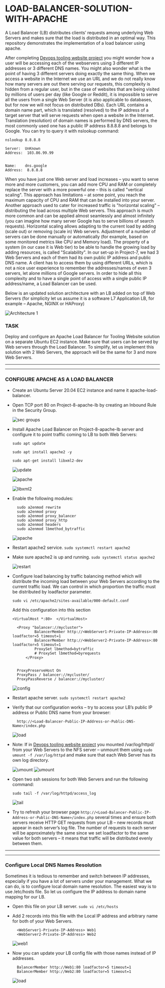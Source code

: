 # LOAD-BALANCER-SOLUTION-WITH-APACHE
A Load Balancer (LB) distributes clients’ requests among underlying Web Servers and makes sure that the load is distributed in an optimal way. This repository demonstrates the implementation of a load balancer using apache.

After completing [Devops tooling website project](https://github.com/lateef-taiwo/Devops-Tooling-Website-Solution) you might wonder how a user will be accessing each of the webservers using 3 different IP addresses or 3 different DNS names. You might also wonder what is the point of having 3 different servers doing exactly the same thing.
When we access a website in the Internet we use an URL and we do not really know how many servers are out there serving our requests, this complexity is hidden from a regular user, but in the case of websites that are being visited by millions of users per day (like Google or Reddit), it is impossible to serve all the users from a single Web Server (it is also applicable to databases, but for now we will not focus on distributed DBs).
Each URL contains a domain name part, which is translated (resolved) to the IP address of a target server that will serve requests when open a website in the Internet. Translation (resolution) of domain names is performed by DNS servers, the most commonly used one has a public IP address 8.8.8.8 and belongs to Google. You can try to query it with nslookup command:

`nslookup 8.8.8.8`

    Server:  UnKnown
    Address:  103.86.99.99


    Name:    dns.google
    Address:  8.8.8.8
When you have just one Web server and load increases – you want to serve more and more customers, you can add more CPU and RAM or completely replace the server with a more powerful one – this is called "vertical scaling". This approach has limitations – at some point, you reach the maximum capacity of CPU and RAM that can be installed into your server.
Another approach used to cater for increased traffic is "horizontal scaling" – distributing the load across multiple Web servers. This approach is much more common and can be applied almost seamlessly and almost infinitely (you can imagine how many server Google has to serve billions of search requests).
Horizontal scaling allows adapting to the current load by adding (scale out) or removing (scale in) Web servers. Adjustment of a number of servers can be done manually or automatically (for example, based on some monitored metrics like CPU and Memory load).
The property of a system (in our case it is Web tier) to be able to handle the growing load by adding resources, is called "Scalability".
In our set-up in Project-7, we had 3 Web Servers and each of them had its own public IP address and public DNS name. A client has to access them by using different URLs, which is not a nice user experience to remember the addresses/names of even 3 servers, let alone millions of Google servers.
In order to hide all this complexity and to have a single point of access with a single public IP address/name, a Load Balancer can be used.

Below is an updated solution architecture with an LB added on top of Web Servers (for simplicity let us assume it is a software L7 Application LB, for example – Apache, NGINX or HAProxy)

  ![Architecture 1](./images/architecture1.png)

### TASK
Deploy and configure an Apache Load Balancer for Tooling Website solution on a separate Ubuntu EC2 instance. Make sure that users can be served by Web servers through the Load Balancer.
To simplify, let us implement this solution with 2 Web Servers, the approach will be the same for 3 and more Web Servers.

---------
_________
### CONFIGURE APACHE AS A LOAD BALANCER

* Create an Ubuntu Server 20.04 EC2 instance and name it apache-load-balancer.

* Open TCP port 80 on Project-8-apache-lb by creating an Inbound Rule in the Security Group.

  ![sec groups](./images/sec%20group.png)

* Install Apache Load Balancer on Project-8-apache-lb server and configure it to point traffic coming to LB to both Web Servers:

  `sudo apt update`

  `sudo apt install apache2 -y`

  `sudo apt-get install libxml2-dev`

  ![update](./images/update.png)

  ![apache](./images/apache%20install.png)

  ![libxml2](./images/install%20libxml2.png)

* Enable the following modules:
   
        sudo a2enmod rewrite
        sudo a2enmod proxy
        sudo a2enmod proxy_balancer
        sudo a2enmod proxy_http
        sudo a2enmod headers
        sudo a2enmod lbmethod_bytraffic

    ![apache](./images/modules.png)

* Restart apache2 service. `sudo systemctl restart apache2`

* Make sure apache2 is up and running. `sudo systemctl status apache2`

   ![restart](./images/systemctl.png)

* Configure load balancing by traffic balancing method which will distribute the incoming load between your Web Servers according to the current traffic load. We can control in which proportion the traffic must be distributed by loadfactor parameter.
  
  `sudo vi /etc/apache2/sites-available/000-default.conf`

    Add this configuration into this section
    
    `<VirtualHost *:80>  </VirtualHost>`
       
        <Proxy "balancer://mycluster">
                BalancerMember http://<WebServer1-Private-IP-Address>:80 loadfactor=5 timeout=1
                BalancerMember http://<WebServer2-Private-IP-Address>:80 loadfactor=5 timeout=1
                ProxySet lbmethod=bytraffic
                # ProxySet lbmethod=byrequests
            </Proxy>


        ProxyPreserveHost On
        ProxyPass / balancer://mycluster/
        ProxyPassReverse / balancer://mycluster/

  ![config](./images/load%20balancer%20configuration.png)

* Restart apache server. `sudo systemctl restart apache2`

* Verify that our configuration works – try to access your LB’s public IP address or Public DNS name from your browser:
    
        http://<Load-Balancer-Public-IP-Address-or-Public-DNS-Name>/index.php

   ![load](./images/login%20verify.png)

* Note: If in [Devops tooling website project](https://github.com/lateef-taiwo/Devops-Tooling-Website-Solution) you mounted /var/log/httpd/ from your Web Servers to the NFS server – unmount them using `sudo umount -f /var/log/httpd` and make sure that each Web Server has its own log directory.

  ![umount](./images/umount.png)
  ![umount](./images/umount%202.png)

* Open two ssh sessions for both Web Servers and run the following command:

  `sudo tail -f /var/log/httpd/access_log`

  ![tail](./images/tail.png)

* Try to refresh your browser page `http://<Load-Balancer-Public-IP-Address-or-Public-DNS-Name>/index.php` several times and ensure both servers receive HTTP GET requests from your LB – new records must appear in each server’s log file. The number of requests to each server will be approximately the same since we set loadfactor to the same value for both servers – it means that traffic will be distributed evenly between them.
---------
_________
###  Configure Local DNS Names Resolution
Sometimes it is tedious to remember and switch between IP addresses, especially if you have a lot of servers under your management.
What we can do, is to configure local domain name resolution. The easiest way is to use /etc/hosts file. So let us configure the IP address to domain name mapping for our LB.

* Open this file on your LB server. `sudo vi /etc/hosts`
  
* Add 2 records into this file with the Local IP address and arbitrary name for both of your Web Servers.

        <WebServer1-Private-IP-Address> Web1
        <WebServer2-Private-IP-Address> Web2

    ![web1](./images/etc-host.png)

* Now you can update your LB config file with those names instead of IP addresses.

        BalancerMember http://Web1:80 loadfactor=5 timeout=1
        BalancerMember http://Web2:80 loadfactor=5 timeout=1

   ![load](./images/load%20balancer%20config%20update.png)
   


